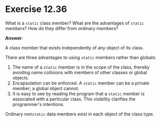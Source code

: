 # Exercise 12.36

What is a `static` class member? What are the advantages of `static` members? How do they differ from ordinary members?

**Answer**:

A class member that exists independently of any object of its class.

There are three advantages to using `static` members rather than globals:

1. The name of a `static` member is in the scope of the class, thereby avoiding name collisions with members of other classes or global objects.
2. Encapsulation can be enforced. A `static` member can be a private member; a global object cannot.
3. It is easy to see by reading the program that a `static` member is associated with a particular class. This visibility clarifies the programmer's intentions.

Ordinary non`static` data members exist in each object of the class type.
